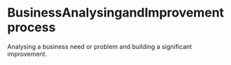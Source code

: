 # BusinessAnalysingandImprovementprocess
Analysing a business need or problem and building a significant improvement.  
